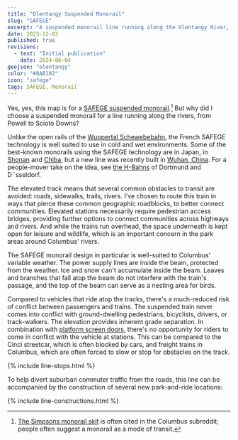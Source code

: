 ```yaml
---
title: "Olentangy Suspended Monorail"
slug: "SAFEGE"
excerpt: "A suspended monorail line running along the Olentangy River, for events and commuters"
date: 2023-12-03
published: true
revisions:
  - text: "Initial publication"
    date: 2024-06-04
geojson: "olentangy"
color: "#8AB102"
icon: "safege"
tags: SAFEGE, Monorail
---
```


Yes, yes, this map is for a [SAFEGE suspended monorail](https://en.wikipedia.org/wiki/SAFEGE#SAFEGE_type_monorail).[^1] But why did I choose a suspended monorail for a line running along the rivers, from Powell to Scioto Downs?

Unlike the open rails of the [Wuppertal Schewebebahn](https://en.wikipedia.org/wiki/Wuppertal_Schwebebahn), the French SAFEGE technology is well suited to use in cold and wet environments. Some of the best-known monorails using the SAFEGE technology are in Japan, in [Shonan](https://www.youtube.com/watch?v=CHdmYZf7QYc) and [Chiba](https://www.youtube.com/watch?v=D3_fKjy9Vac), but a new line was recently built in [Wuhan, China](https://www.youtube.com/watch?v=kIh8xWxyAQ4). For a people-mover take on the idea, see [the H-Bahns](https://en.wikipedia.org/wiki/H-Bahn) of Dortmund and D&uml;sseldorf.

The elevated track means that several common obstacles to transit are avoided: roads, sidewalks, trails, rivers. I've chosen to route this train in ways that pierce these common geographic roadblocks, to better connect communities. Elevated stations necessarily require pedestrian access bridges, providing further options to connect communities across highways and rivers. And while the trains run overhead, the space underneath is kept open for leisure and wildlife, which is an important concern in the park areas around Columbus' rivers.

The SAFEGE monorail design in particular is well-suited to Columbus' variable weather. The power supply lines are inside the beam, protected from the weather. Ice and snow can't accumulate inside the beam. Leaves and branches that fall atop the beam do not interfere with the train's passage, and the top of the beam can serve as a nesting area for birds.

Compared to vehicles that ride atop the tracks, there's a much-reduced risk of conflict between passengers and trains. The suspended train never comes into conflict with ground-dwelling pedestrians, bicyclists, drivers, or track-walkers. The elevation provides inherent grade separation. In combination with [platform screen doors](https://en.wikipedia.org/wiki/Platform_screen_doors), there's no opportunity for riders to come in conflict with the vehicle at stations. This can be compared to the Cinci streetcar, which is often blocked by cars, and freight trains in Columbus, which are often forced to slow or stop for obstacles on the track.

{% include line-stops.html %}

To help divert suburban commuter traffic from the roads, this line can be accompanied by the construction of several new park-and-ride locations:

{% include line-constructions.html %}

[^1]: [The Simpsons monorail skit](https://www.youtube.com/watch?v=taJ4MFCxiuo) is often cited in the Columbus subreddit; people often suggest a monorail as a mode of transit.
